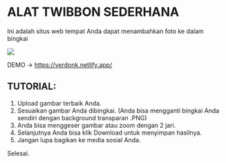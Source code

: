 # ALAT TWIBBON SEDERHANA

Ini adalah situs web tempat Anda dapat menambahkan foto ke dalam bingkai

<img src="https://verdonk.netlify.app/og.png">

DEMO -> https://verdonk.netlify.app/

## TUTORIAL:

1. Upload gambar terbaik Anda.
2. Sesuaikan gambar Anda dibingkai. (Anda bisa mengganti bingkai Anda sendiri dengan background transparan .PNG)
3. Anda bisa menggeser gambar atau zoom dengan 2 jari.
4. Selanjutnya Anda bisa klik Download untuk menyimpan hasilnya.
5. Jangan lupa bagikan ke media sosial Anda.

Selesai.
